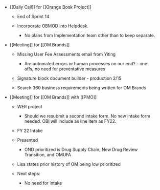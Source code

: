 - [[Daily Call]] for [[Orange Book Project]] 
	 - End of Sprint 14

	 - Incorporate OBMOD into Helpdesk. 
		 - No plans from Implementation team other than to keep separate.

- [[Meeting]] for [[OM Brands]]
	 - Missing User Fee Assessments email from Yiting
		 - Are automated errors or human processes on our end?  - one offs, no need for preventative measures

	 - Signature block document builder - production 2/15

	 - Search 360 business requirements being written for OM Brands

- [[Meeting]] for [[OM Brands]] with [[PMO]]
	 - WER project
		 - Should we resubmit a second intake form. No new intake form needed. OBI will include as line item as FY22.

	 - FY 22 Intake

	 - Presented
		 - OND prioritized is Drug Supply Chain, New Drug Review Transition, and OMUFA

	 - Lisa states prior history of OM being low prioritized 

	 - Next steps:
		 - No need for intake  
